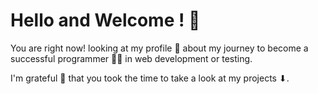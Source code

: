 <h1> Hello and Welcome ! 🥳 </h1>
<p> You are right now! looking at my profile 👏 about my journey to become a successful programmer 👨‍💻 in web development or testing.</p>
  I'm grateful 🙌 that you took the time to take a look at my projects ⬇.

  <!---
KeramZo/KeramZo is a ✨ special ✨ repository because its `README.md` (this file) appears on your GitHub profile.
You can click the Preview link to take a look at your changes.
--->
